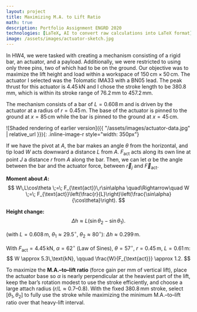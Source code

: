 ```yaml
---
layout: project
title: Maximizing M.A. to Lift Ratio
math: true
description: Portfolio Assignment ENGRD 2020
technologies: [LaTeX, AI to convert raw calculations into LaTeX format]
image: /assets/images/actuator-sketch.jpg
---
```

In HW4, we were tasked with creating a mechanism consisting of a rigid bar, an actuator, and a payload. Additionally, we were restricted to using only three pins, two of which had to be on the ground. Our objective was to maximize the lift height and load within a workspace of $150\,\text{cm}\times 50\,\text{cm}$. The actuator I selected was the Tolomatic IMA33 with a BN05 lead. The peak thrust for this actuator is $4.45\,\mathrm{kN}$ and I chose the stroke length to be $380.8\,\mathrm{mm}$, which is within its stroke range of $76.2\,\mathrm{mm}$ to $457.2\,\mathrm{mm}$.



The mechanism consists of a bar of $L = 0.608\,\text{m}$ and is driven by the actuator at a radius of $r = 0.45\,\text{m}$. The base of the actuator is pinned to the ground at $x = 85\,\text{cm}$ while the bar is pinned to the ground at $x = 45\,\text{cm}$.

![Shaded rendering of earlier version]({{ "/assets/images/actuator-data.jpg" | relative_url }}){: .inline-image-r style="width: 350px"}

If we have the pivot at $A$, the bar makes an angle $\theta$ from the horizontal, and tip load $W$ acts downward a distance $L$ from $A$. $F_{\text{act}}$ acts along its own line at point $J$ a distance $r$ from $A$ along the bar. Then, we can let $\alpha$ be the angle between the bar and the actuator force, between $\vec r_{j}$ and $\vec F_{\mathrm{act}}$.





**Moment about $A$:**
$$
W\,L\cos\theta \;=\; F_{\text{act}}\,r\sin\alpha
\quad\Rightarrow\quad
W \;=\; F_{\text{act}}\left(\frac{r}{L}\right)\left(\frac{\sin\alpha}{\cos\theta}\right).
$$

**Height change:**
$$
\Delta h \approx L\big(\sin\theta_2 - \sin\theta_1\big).
$$

(with $L=0.608\,\text{m}$, $\theta_1 \approx 29.5^\circ$, $\theta_2 \approx 80^\circ$): $\displaystyle \Delta h \approx 0.299\,\text{m}$.

With $F_{\text{act}} = 4.45\,\text{kN}$, $\alpha = 62^\circ$ (Law of Sines), $\theta = 57^\circ$, $r = 0.45\,\text{m}$, $L = 0.61\,\text{m}$:
$$
W \approx 5.3\,\text{kN}, \qquad \frac{W}{F_{\text{act}}} \approx 1.2.
$$

To maximize the **M.A.–to–lift ratio** (force gain per mm of vertical lift), place the actuator base so $\alpha$ is nearly perpendicular at the heaviest part of the lift, keep the bar’s rotation modest to use the stroke efficiently, and choose a large attach radius ($r/L \approx 0.7$–$0.8$). With the fixed $380.8\,\mathrm{mm}$ stroke, select $[\theta_1,\theta_2]$ to fully use the stroke while maximizing the minimum M.A.–to–lift ratio over that heavy-lift interval.











